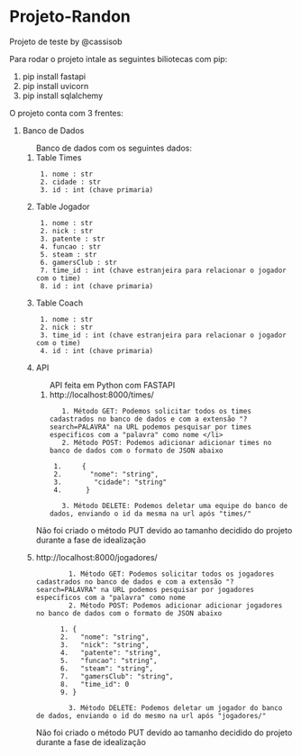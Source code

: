 # Projeto-Randon

Projeto de teste by @cassisob

Para rodar o projeto intale as seguintes biliotecas com pip:

1. pip install fastapi
2. pip install uvicorn
3. pip install sqlalchemy

O projeto conta com 3 frentes:
  1. Banco de Dados
      <ol>Banco de dados com os seguintes dados:
        <li>Table Times </li>
        
          1. nome : str
          2. cidade : str
          3. id : int (chave primaria)
        <li>Table Jogador </li>
        
          1. nome : str
          2. nick : str
          3. patente : str
          4. funcao : str
          5. steam : str
          6. gamersClub : str
          7. time_id : int (chave estranjeira para relacionar o jogador com o time)
          8. id : int (chave primaria)
       <li>Table Coach </li>
       
          1. nome : str
          2. nick : str
          3. time_id : int (chave estranjeira para relacionar o jogador com o time)
          4. id : int (chave primaria)
  
  2. API
      <ol> API feita em Python com FASTAPI
      <li>http://localhost:8000/times/ </li>
        
            1. Método GET: Podemos solicitar todos os times cadastrados no banco de dados e com a extensão "?search=PALAVRA" na URL podemos pesquisar por times especificos com a "palavra" como nome </li>
            2. Método POST: Podemos adicionar adicionar times no banco de dados com o formato de JSON abaixo
    
          1.     {
          2.       "nome": "string",
          3.        "cidade": "string"
          4.      }
    
            3. Método DELETE: Podemos deletar uma equipe do banco de dados, enviando o id da mesma na url após "times/"
 Não foi criado o método PUT devido ao tamanho decidido do projeto durante a fase de idealização 
    <li> http://localhost:8000/jogadores/ </li>
    
            1. Método GET: Podemos solicitar todos os jogadores cadastrados no banco de dados e com a extensão "?search=PALAVRA" na URL podemos pesquisar por jogadores especificos com a "palavra" como nome
            2. Método POST: Podemos adicionar adicionar jogadores no banco de dados com o formato de JSON abaixo
    
          1. {
          2.   "nome": "string",
          3.   "nick": "string",
          4.   "patente": "string",
          5.   "funcao": "string",
          6.   "steam": "string",
          7.   "gamersClub": "string",
          8.   "time_id": 0
          9. }     
    
            3. Método DELETE: Podemos deletar um jogador do banco de dados, enviando o id do mesmo na url após "jogadores/"
 
          
          
 Não foi criado o método PUT devido ao tamanho decidido do projeto durante a fase de idealização 
<ol>
